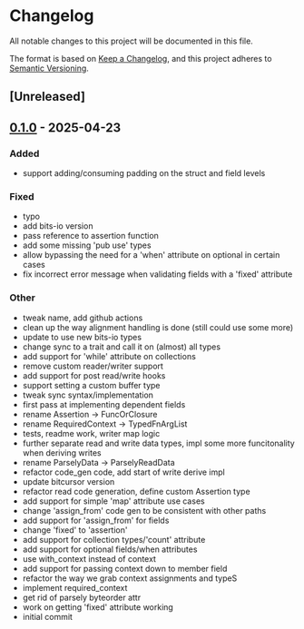 # Changelog

All notable changes to this project will be documented in this file.

The format is based on [Keep a Changelog](https://keepachangelog.com/en/1.0.0/),
and this project adheres to [Semantic Versioning](https://semver.org/spec/v2.0.0.html).

## [Unreleased]

## [0.1.0](https://github.com/bbaldino/parsely/releases/tag/parsely-impl-v0.1.0) - 2025-04-23

### Added

- support adding/consuming padding on the struct and field levels

### Fixed

- typo
- add bits-io version
- pass reference to assertion function
- add some missing 'pub use' types
- allow bypassing the need for a 'when' attribute on optional in certain cases
- fix incorrect error message when validating fields with a 'fixed' attribute

### Other

- tweak name, add github actions
- clean up the way alignment handling is done (still could use some more)
- update to use new bits-io types
- change sync to a trait and call it on (almost) all types
- add support for 'while' attribute on collections
- remove custom reader/writer support
- add support for post read/write hooks
- support setting a custom buffer type
- tweak sync syntax/implementation
- first pass at implementing dependent fields
- rename Assertion -> FuncOrClosure
- rename RequiredContext -> TypedFnArgList
- tests, readme work, writer map logic
- further separate read and write data types, impl some more funcitonality when deriving writes
- rename ParselyData -> ParselyReadData
- refactor code_gen code, add start of write derive impl
- update bitcursor version
- refactor read code generation, define custom Assertion type
- add support for simple 'map' attribute use cases
- change 'assign_from' code gen to be consistent with other paths
- add support for 'assign_from' for fields
- change 'fixed' to 'assertion'
- add support for collection types/'count' attribute
- add support for optional fields/when attributes
- use with_context instead of context
- add support for passing context down to member field
- refactor the way we grab context assignments and typeS
- implement required_context
- get rid of parsely byteorder attr
- work on getting 'fixed' attribute working
- initial commit
